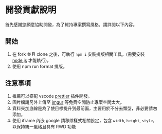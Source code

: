 # 開發貢獻說明

首先感謝您願意協助開發，為了維持專案撰寫風格，請詳閱以下內容。

## 開始

1. 在 fork 並且 clone 之後，可執行 `npm i` 安裝排版相關工具。(需要安裝 [node.js](https://nodejs.org/) 才能執行)。
2. 使用 npm run format 排版。

## 注意事項

1. 推薦可以搭配 vscode [prettier](https://marketplace.visualstudio.com/items?itemName=esbenp.prettier-vscode) 插件開發。
2. 圖片檔請另外上傳至 [imgur](https://imgur.com/) 等免費空間防止專案空間太大。
3. 資料夾加底線是為了使目標提升到最前面，主要用於不分去類型，非必要請勿添加。
4. 使用 iframe 內嵌 google 請移除樣式相關設定，包含 `width`, `height`, `style`，以保持統一風格且具有 RWD 功能
